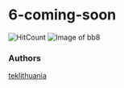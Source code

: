 # 6-coming-soon
![HitCount](https://static.turbosquid.com/Preview/2016/03/12__10_45_33/BB_8_FINAL08.png50c37577-0800-4888-b97a-26b8beae33ddDefaultHQ.jpg)
![Image of bb8](https://static.turbosquid.com/Preview/2016/03/12__10_45_33/BB_8_FINAL08.png50c37577-0800-4888-b97a-26b8beae33ddDefaultHQ.jpg)
### Authors
[teklithuania](https://github.com/teklithuania)
